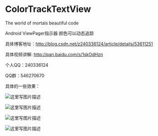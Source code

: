 # ColorTrackTextView
The world of mortals beautiful code

Android ViewPager指示器 颜色可以动态追踪

具体博客地址：http://blog.csdn.net/z240336124/article/details/53611251

具体视频讲解: http://pan.baidu.com/s/1skOdHzn

个人QQ：240336124

QQ群：546270670

具体的一些效果：

![这里写图片描述](http://img.blog.csdn.net/20161206220109646?watermark/2/text/aHR0cDovL2Jsb2cuY3Nkbi5uZXQvejI0MDMzNjEyNA==/font/5a6L5L2T/fontsize/400/fill/I0JBQkFCMA==/dissolve/70/gravity/SouthEast)

![这里写图片描述](http://img.blog.csdn.net/20161213112516414?watermark/2/text/aHR0cDovL2Jsb2cuY3Nkbi5uZXQvejI0MDMzNjEyNA==/font/5a6L5L2T/fontsize/400/fill/I0JBQkFCMA==/dissolve/70/gravity/SouthEast)

![这里写图片描述](http://img.blog.csdn.net/20161213163447335?watermark/2/text/aHR0cDovL2Jsb2cuY3Nkbi5uZXQvejI0MDMzNjEyNA==/font/5a6L5L2T/fontsize/400/fill/I0JBQkFCMA==/dissolve/70/gravity/SouthEast)　　

![这里写图片描述](http://img.blog.csdn.net/20161213163751729?watermark/2/text/aHR0cDovL2Jsb2cuY3Nkbi5uZXQvejI0MDMzNjEyNA==/font/5a6L5L2T/fontsize/400/fill/I0JBQkFCMA==/dissolve/70/gravity/SouthEast)

